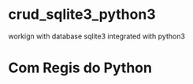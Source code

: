 # crud_sqlite3_python3
workign with database sqlite3 integrated with python3


# Com Regis do Python 
